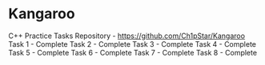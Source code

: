 Kangaroo
========

C++ Practice Tasks Repository - https://github.com/Ch1pStar/Kangaroo
Task 1 - Complete
Task 2 - Complete
Task 3 - Complete
Task 4 - Complete
Task 5 - Complete
Task 6 - Complete
Task 7 - Complete
Task 8 - Complete